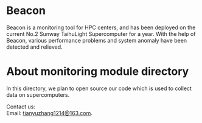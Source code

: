 # Beacon
Beacon is a monitoring tool for HPC centers, and has been deployed on the current No.2 Sunway TaihuLight Supercomputer for a year. With the help of Beacon, various performance problems and system anomaly have been detected and relieved.

# About monitoring module directory
In this directory, we plan to open source our code which is used to collect data on supercomputers.

Contact us:   
Email: tianyuzhang1214@163.com.
